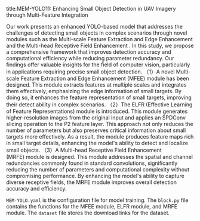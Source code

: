 title:MEM-YOLO11: Enhancing Small Object Detection in UAV Imagery through Multi-Feature Integration


Our work presents an enhanced YOLO-based model that addresses the challenges of detecting small objects in complex scenarios through novel modules such as the Multi-scale Feature Extraction and Edge Enhancement and the Multi-head Receptive Field Enhancement .
In this study, we propose a comprehensive framework that improves detection accuracy and computational efficiency while reducing parameter redundancy. Our findings offer valuable insights for the field of computer vision, particularly in applications requiring precise small object detection.
（1）A novel Multi-scale Feature Extraction and Edge Enhancement (MFEE) module has been designed. This module extracts features at multiple scales and integrates them effectively, emphasizing the edge information of small targets. By doing so, it enhances the feature representation of small targets, improving their detect ability in complex scenarios.
（2）The ELFR (Effective Learning of Feature Representations) module is introduced. This module generates higher-resolution images from the original input and applies an SPDConv slicing operation to the P2 feature layer. This approach not only reduces the number of parameters but also preserves critical information about small targets more effectively. As a result, the module produces feature maps rich in small target details, enhancing the model's ability to detect and localize small objects.
（3）A Multi-head Receptive Field Enhancement (MRFE) module is designed. This module addresses the spatial and channel redundancies commonly found in standard convolutions, significantly reducing the number of parameters and computational complexity without compromising performance. By enhancing the model's ability to capture diverse receptive fields, the MRFE module improves overall detection accuracy and efficiency.


`MEM-YOLO.yaml` is the configuration file for model training. The `block.py` file contains the functions for the MFEE module, ELFR module, and MRFE module. The `dataset` file stores the download links for the dataset.



 
